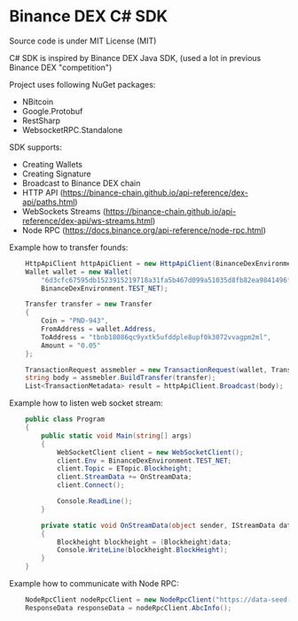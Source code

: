 Binance DEX C# SDK
==================

Source code is under MIT License (MIT)

C# SDK is inspired by Binance DEX Java SDK, (used a lot in previous Binance DEX "competition")

Project uses following NuGet packages:
- NBitcoin
- Google.Protobuf
- RestSharp
- WebsocketRPC.Standalone

SDK supports:
- Creating Wallets
- Creating Signature
- Broadcast to Binance DEX chain
- HTTP API (https://binance-chain.github.io/api-reference/dex-api/paths.html)
- WebSockets Streams (https://binance-chain.github.io/api-reference/dex-api/ws-streams.html)
- Node RPC (https://docs.binance.org/api-reference/node-rpc.html)

Example how to transfer founds:

``` cs
    HttpApiClient httpApiClient = new HttpApiClient(BinanceDexEnvironment.TEST_NET);
    Wallet wallet = new Wallet(
        "6d3cfc67595db1523915219718a31fa5b467d099a51035d8fb82ea9841496f09",
        BinanceDexEnvironment.TEST_NET);

    Transfer transfer = new Transfer
    {
        Coin = "PND-943",
        FromAddress = wallet.Address,
        ToAddress = "tbnb18086qc9yxtk5ufddple8upf0k3072vvagpm2ml",
        Amount = "0.05"
    };

    TransactionRequest assmebler = new TransactionRequest(wallet, TransactionOption.DefaultInstace);
    string body = assmebler.BuildTransfer(transfer);
    List<TransactionMetadata> result = httpApiClient.Broadcast(body);
```

Example how to listen web socket stream:


``` cs
    public class Program
    {
        public static void Main(string[] args)
        {
            WebSocketClient client = new WebSocketClient();
            client.Env = BinanceDexEnvironment.TEST_NET;
            client.Topic = ETopic.Blockheight;
            client.StreamData += OnStreamData;
            client.Connect();

            Console.ReadLine();
        }

        private static void OnStreamData(object sender, IStreamData data)
        {
            Blockheight blockheight = (Blockheight)data;
            Console.WriteLine(blockheight.BlockHeight);
        }
    }
```

Example how to communicate with Node RPC:

``` cs
	NodeRpcClient nodeRpcClient = new NodeRpcClient("https://data-seed-pre-0-s1.binance.org");
	ResponseData responseData = nodeRpcClient.AbcInfo();
```

